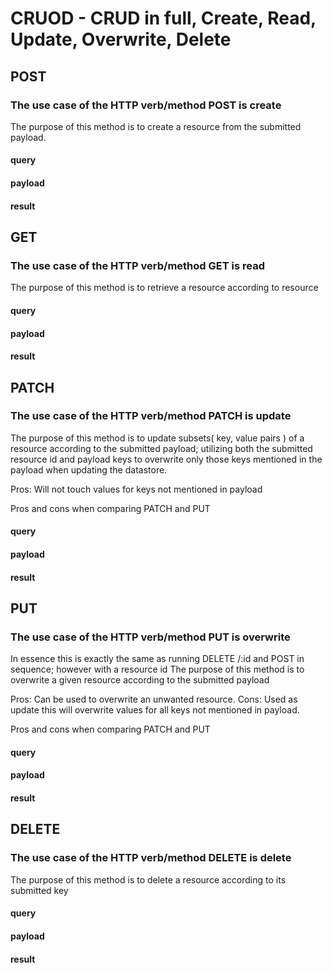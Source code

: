 # CRUOD - CRUD in full, Create, Read, Update, Overwrite, Delete

## POST
### The use case of the HTTP verb/method POST is create

The purpose of this method is to create a resource from the submitted payload.

#### query

#### payload

#### result

## GET
### The use case of the HTTP verb/method GET is read

The purpose of this method is to retrieve a resource according to resource

#### query

#### payload

#### result

## PATCH
### The use case of the HTTP verb/method PATCH is update

The purpose of this method is to update subsets( key, value pairs ) of a resource according to the submitted payload; utilizing both the submitted resource id and payload keys to overwrite only those keys mentioned in the payload when updating the datastore.

Pros: Will not touch values for keys not mentioned in payload

Pros and cons when comparing PATCH and PUT

#### query

#### payload

#### result

## PUT
### The use case of the HTTP verb/method PUT is overwrite

In essence this is exactly the same as running DELETE /:id and POST in sequence; however with a resource id
The purpose of this method is to overwrite a given resource according to the submitted payload

Pros: Can be used to overwrite an unwanted resource.
Cons: Used as update this will overwrite values for all keys not mentioned in payload.

Pros and cons when comparing PATCH and PUT

#### query

#### payload

#### result

## DELETE
### The use case of the HTTP verb/method DELETE is delete

The purpose of this method is to delete a resource according to its submitted key

#### query

#### payload

#### result
